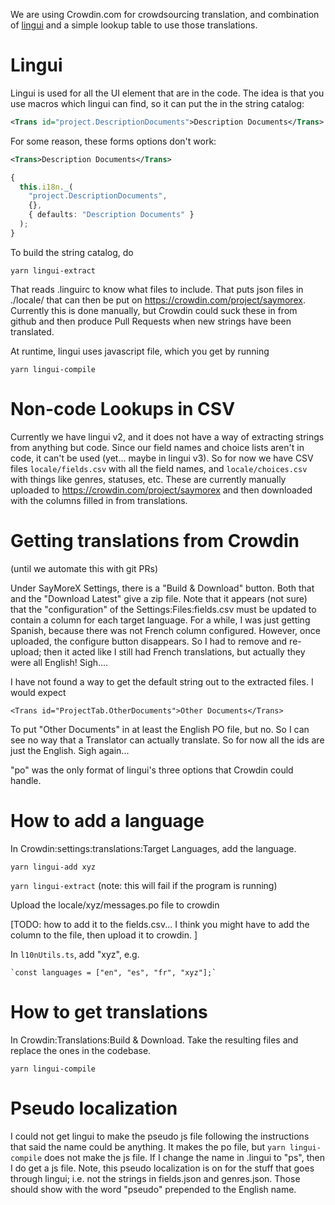 We are using Crowdin.com for crowdsourcing translation, and combination of [lingui](https://lingui.js.org/) and a simple lookup table to use those translations.

# Lingui

Lingui is used for all the UI element that are in the code. The idea is that you use macros which lingui can find, so it can put the in the string catalog:

```xml
<Trans id="project.DescriptionDocuments">Description Documents</Trans>
```

For some reason, these forms options don't work:

```xml
<Trans>Description Documents</Trans>
```

```ts
{
  this.i18n._(
    "project.DescriptionDocuments",
    {},
    { defaults: "Description Documents" }
  );
}
```

To build the string catalog, do

`yarn lingui-extract`

That reads .linguirc to know what files to include. That puts json files in ./locale/ that can then be put on https://crowdin.com/project/saymorex. Currently this is done manually, but Crowdin could suck these in from github and then produce Pull Requests when new strings have been translated.

At runtime, lingui uses javascript file, which you get by running

`yarn lingui-compile`

# Non-code Lookups in CSV

Currently we have lingui v2, and it does not have a way of extracting strings from anything but code. Since our field names and choice lists aren't in code, it can't be used (yet... maybe in lingui v3). So for now we have CSV files `locale/fields.csv` with all the field names, and `locale/choices.csv` with things like genres, statuses, etc. These are currently manually uploaded to https://crowdin.com/project/saymorex and then downloaded with the columns filled in from translations.

# Getting translations from Crowdin

(until we automate this with git PRs)

Under SayMoreX Settings, there is a "Build & Download" button. Both that and the "Download Latest" give a zip file. Note that it appears (not sure) that the "configuration" of the Settings:Files:fields.csv must be updated to contain a column for each target language. For a while, I was just getting Spanish, because there was not French column configured. However, once uploaded, the configure button disappears. So I had to remove and re-upload; then it acted like I still had French translations, but actually they were all English! Sigh....

I have not found a way to get the default string out to the extracted files. I would expect

```
<Trans id="ProjectTab.OtherDocuments">Other Documents</Trans>
```

To put "Other Documents" in at least the English PO file, but no. So I can see no way that a Translator can actually translate. So for now all the ids are just the English. Sigh again...

"po" was the only format of lingui's three options that Crowdin could handle.

# How to add a language

In Crowdin:settings:translations:Target Languages, add the language.

`yarn lingui-add xyz`

`yarn lingui-extract` (note: this will fail if the program is running)

Upload the locale/xyz/messages.po file to crowdin

[TODO: how to add it to the fields.csv... I think you might have to add the column to the file, then upload it to crowdin. ]

In `l10nUtils.ts`, add "xyz", e.g.

    `const languages = ["en", "es", "fr", "xyz"];`

# How to get translations

In Crowdin:Translations:Build & Download. Take the resulting files and replace the ones in the codebase.

`yarn lingui-compile`

# Pseudo localization

I could not get lingui to make the pseudo js file following the instructions that said the name could be anything. It makes the po file, but `yarn lingui-compile` does not make the js file. If I change the name in .lingui to "ps", then I do get a js file. Note, this pseudo localization is on for the stuff that goes through lingui; i.e. not the strings in fields.json and genres.json. Those should show with the word "pseudo" prepended to the English name.
